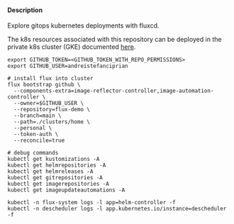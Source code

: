 
#### Description

Explore gitops kubernetes deployments with fluxcd.

The k8s resources associated with this repository can be deployed in the private k8s cluster (GKE) documented [here](https://github.com/andreistefanciprian/terraform-kubernetes-gke-cluster).

```
export GITHUB_TOKEN=<GITHUB_TOKEN_WITH_REPO_PERMISSIONS>
export GITHUB_USER=andreistefanciprian

# install flux into cluster
flux bootstrap github \
  --components-extra=image-reflector-controller,image-automation-controller \
  --owner=$GITHUB_USER \
  --repository=flux-demo \
  --branch=main \
  --path=./clusters/home \
  --personal \
  --token-auth \
  --reconcile=true

# debug commands
kubectl get kustomizations -A
kubectl get helmrepositories -A
kubectl get helmreleases -A
kubectl get gitrepositories -A
kubectl get imagerepositories -A
kubectl get imageupdateautomations -A

kubectl -n flux-system logs -l app=helm-controller -f
kubectl -n descheduler logs -l app.kubernetes.io/instance=descheduler -f
```